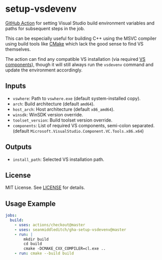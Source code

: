 setup-vsdevenv
==============

[GitHub Action](https://github.com/features/actions) for setting Visual Studio
build environment variables and paths for subsequent steps in the job.

This can be especially useful for building C++ using the MSVC compiler using
build tools like [CMake](https://cmake.org/) which lack the good sense to find
VS themselves.

The action can find any compatible VS installation (via required [VS components](
https://docs.microsoft.com/en-us/visualstudio/install/workload-and-component-ids
)), though it will still always run the `vsdevenv` command and update the
environment accordingly.

Inputs
------

- `vswhere`: Path to `vswhere.exe` (default system-installed copy).
- `arch`: Build architecture (default `amd64`).
- `host_arch`: Host architecture (default `x86_amd64`).
- `winsdk`: WinSDK version override.
- `toolset_version`: Build toolset version override.
- `components`: List of required VS components, semi-colon separated.
  (default `Microsoft.VisualStudio.Component.VC.Tools.x86.x64`)

Outputs
-------

- `install_path`: Selected VS installation path.

License
-------

MIT License. See [LICENSE](LICENSE) for details.

Usage Example
-------------

```yaml
jobs:
  build:
    - uses: actions/checkout@master
    - uses: seanmiddleditch/gha-setup-vsdevenv@master
    - run: |
        mkdir build
        cd build
        cmake -DCMAKE_CXX_COMPILER=cl.exe ..
    - run: cmake --build build
```
